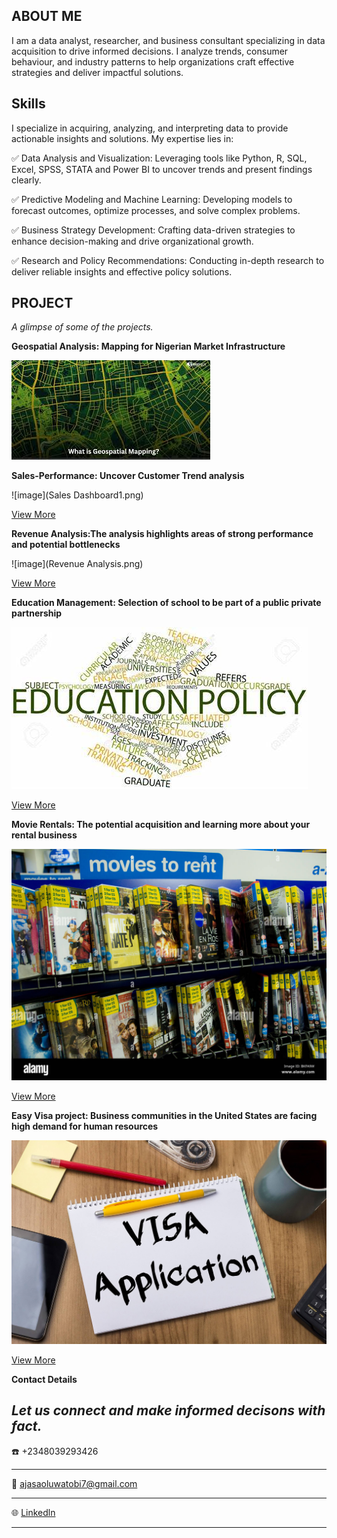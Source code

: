<!--Section 1: Introduce your self-->
## ABOUT ME
I am a data analyst, researcher, and business consultant specializing in data acquisition to drive informed decisions. I analyze trends, consumer behaviour, and industry patterns to help organizations craft effective strategies and deliver impactful solutions. 

<!--Mention your top/relevant skills here - core and soft skills-->
## Skills 

I specialize in acquiring, analyzing, and interpreting data to provide actionable insights and solutions. My expertise lies in:

 ✅ Data Analysis and Visualization: Leveraging tools like Python, R, SQL, Excel, SPSS, STATA and Power BI to uncover trends and present findings clearly.

 ✅ Predictive Modeling and Machine Learning: Developing models to forecast outcomes, optimize processes, and solve complex problems.

 ✅ Business Strategy Development: Crafting data-driven strategies to enhance decision-making and drive organizational growth.

 ✅ Research and Policy Recommendations: Conducting in-depth research to deliver reliable insights and effective policy solutions.

 <!--Section 2: List 3-4 key projects-->
## PROJECT

*A glimpse of some of the projects.*

**Geospatial Analysis: Mapping for Nigerian Market Infrastructure**

![image](GIS.jpeg)



**Sales-Performance: Uncover Customer Trend analysis**

![image](Sales Dashboard1.png)

[View More](https://app.powerbi.com/view?r=eyJrIjoiMjBiMTJlYTItMTdhOS00NGM4LWIwMzQtNTQyN2RkOWE5ZDNhIiwidCI6ImRmODY3OWNkLWE4MGUtNDVkOC05OWFjLWM4M2VkN2ZmOTVhMCJ9&embedImagePlaceholder=true&pageName=346fa750ec9e8ed9828e)


**Revenue Analysis:The analysis highlights areas of strong performance and potential bottlenecks**

![image](Revenue Analysis.png)

[View More](https://app.powerbi.com/view?r=eyJrIjoiNjMwOTZiOWEtNDMzMi00Zjc2LTk5NzItYjJmM2M0ZTFhNDUzIiwidCI6ImRmODY3OWNkLWE4MGUtNDVkOC05OWFjLWM4M2VkN2ZmOTVhMCJ9&embedImagePlaceholder=true&pageName=ReportSectionbf998f421387f8863047)

**Education Management: Selection of school to be part of a public private partnership**

![image](Education.jpeg)

[View More](https://github.com/Tobigreat/Education-Management-Analysis) 


**Movie Rentals: The potential acquisition and learning more about your rental business**

![image](dvd-movies-for-rent-in-britain-BKFA9W.jpg) 

[View More](https://github.com/Tobigreat/Movie-Rentals) 


**Easy Visa project: Business communities in the United States are facing high demand for human resources**

![image](how-can-i-download-vietnam-visa-application-form-3.jpg) 


[View More](https://github.com/Tobigreat/Visa-project) 


**Contact Details**

*Let us connect and make informed decisons with fact.* 
----------------------------------------------------------

☎️  +2348039293426

-----------------------------------------------------------
📧  ajasaoluwatobi7@gmail.com

-----------------------------------------------------------

🌐  [Linkedln](https://www.linkedin.com/in/oluwatobiajasa/) 

------------------------------------------------------------

